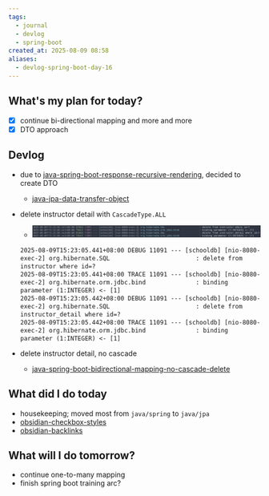 ```yaml
---
tags:
  - journal
  - devlog
  - spring-boot
created_at: 2025-08-09 08:58
aliases:
  - devlog-spring-boot-day-16
---
```

## What's my plan for today?
- [x] continue bi-directional mapping and more and more
- [x] DTO approach

## Devlog
- due to [java-spring-boot-response-recursive-rendering](../dev/java/spring/java-spring-boot-response-recursive-rendering.md), decided to create DTO
	- [java-jpa-data-transfer-object](../dev/java/jpa/java-jpa-data-transfer-object.md)

- delete instructor detail with `CascadeType.ALL`
	- ![](../attachments/Pasted%20image%2020250809152811.png)
	```log
	2025-08-09T15:23:05.441+08:00 DEBUG 11091 --- [schooldb] [nio-8080-exec-2] org.hibernate.SQL                        : delete from instructor where id=?
	2025-08-09T15:23:05.441+08:00 TRACE 11091 --- [schooldb] [nio-8080-exec-2] org.hibernate.orm.jdbc.bind              : binding parameter (1:INTEGER) <- [1]
	2025-08-09T15:23:05.442+08:00 DEBUG 11091 --- [schooldb] [nio-8080-exec-2] org.hibernate.SQL                        : delete from instructor_detail where id=?
	2025-08-09T15:23:05.442+08:00 TRACE 11091 --- [schooldb] [nio-8080-exec-2] org.hibernate.orm.jdbc.bind              : binding parameter (1:INTEGER) <- [1]
	```
	
- delete instructor detail, no cascade
	- [java-spring-boot-bidirectional-mapping-no-cascade-delete](../dev/java/spring/java-spring-boot-bidirectional-mapping-no-cascade-delete.md)

## What did I do today
- housekeeping; moved most from `java/spring` to `java/jpa`
- [obsidian-checkbox-styles](../dev/obsidian/obsidian-checkbox-styles.md)
- [obsidian-backlinks](../dev/obsidian/obsidian-backlinks.md)



## What will I do tomorrow?
- continue one-to-many mapping
- finish spring boot training arc?